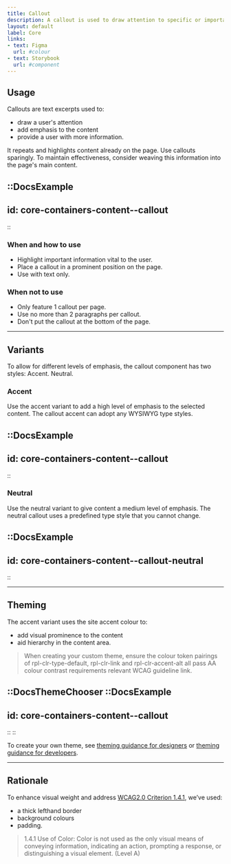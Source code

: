 ```yaml
---
title: Callout
description: A callout is used to draw attention to specific or important content.
layout: default
label: Core
links:
- text: Figma
  url: #colour
- text: Storybook
  url: #component
---
```


## Usage
Callouts are text excerpts used to:
- draw a user's attention
- add emphasis to the content
- provide a user with more information.

It repeats and highlights content already on the page. Use callouts sparingly. To maintain effectiveness, consider weaving this information into the page's main content.

::DocsExample
---
id: core-containers-content--callout
---
::

### When and how to use
- Highlight important information vital to the user.
- Place a callout in a prominent position on the page.
- Use with text only.

### When not to use
- Only feature 1 callout per page.
- Use no more than 2 paragraphs per callout.
- Don't put the callout at the bottom of the page.

---

## Variants
To allow for different levels of emphasis, the callout component has two styles: Accent. Neutral.

### Accent
Use the accent variant to add a high level of emphasis to the selected content. The callout accent can adopt any WYSIWYG type styles.

::DocsExample
---
id: core-containers-content--callout
---
::

### Neutral
Use the neutral variant to give content a medium level of emphasis. The neutral callout uses a predefined type style that you cannot change.

::DocsExample
---
id: core-containers-content--callout-neutral
---
::

---

## Theming
The accent variant uses the site accent colour to:
- add visual prominence to the content
- aid hierarchy in the content area.

> When creating your custom theme, ensure the colour token pairings of rpl-clr-type-default, rpl-clr-link and rpl-clr-accent-alt all pass AA colour contrast requirements relevant WCAG guideline link.

::DocsThemeChooser
  ::DocsExample
  ---
  id: core-containers-content--callout
  ---
  ::
::

To create your own theme, see [theming guidance for designers]() or [theming guidance for developers]().

---

## Rationale
To enhance visual weight and address [WCAG2.0 Criterion 1.4.1](https://www.w3.org/TR/UNDERSTANDING-WCAG20/visual-audio-contrast-without-color.html), we’ve used:
- a thick lefthand border
- background colours
- padding.

> 1.4.1 Use of Color: Color is not used as the only visual means of conveying information, indicating an action, prompting a response, or distinguishing a visual element. (Level A)
